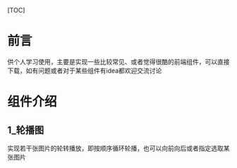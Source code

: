 [TOC]

#  前言

供个人学习使用，主要是实现一些比较常见、或者觉得很酷的前端组件，可以直接下载，如有问题或者对于某些组件有idea都欢迎交流讨论



#  组件介绍

##  1_轮播图

实现若干张图片的轮转播放，即按顺序循环轮播，也可以向前向后或者指定选取某张图片

